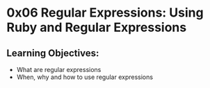 # 0x06 Regular Expressions: Using Ruby and Regular Expressions
## Learning Objectives:

- What are regular expressions
- When, why and how to use regular expressions